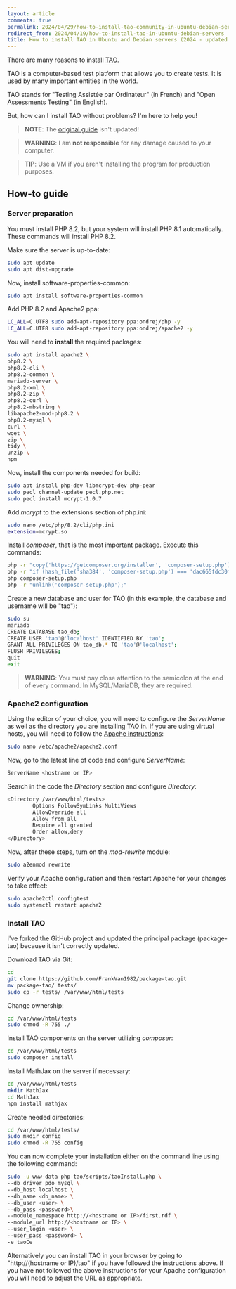 ```yaml
---
layout: article
comments: true
permalink: 2024/04/29/how-to-install-tao-community-in-ubuntu-debian-servers/
redirect_from: 2024/04/19/how-to-install-tao-in-ubuntu-debian-servers
title: How to install TAO in Ubuntu and Debian servers (2024 - updated guide)
---
```


There are many reasons to install [TAO](https://taotesting.com). 

TAO is a computer-based test platform that allows you to create tests. It is used by many important entities in the world.

TAO stands for "Testing Assistée par Ordinateur" (in French) and "Open Assessments Testing" (in English).

But, how can I install TAO without problems? I'm here to help you!

> **NOTE**: The [original guide](https://www.taotesting.com/user-guide/installation-and-upgrade/ubuntu-and-debian/) isn't updated!

> **WARNING**: I am **not responsible** for any damage caused to your computer.

> **TIP**: Use a VM if you aren't installing the program for production purposes.


## How-to guide

### Server preparation

You must install PHP 8.2, but your system will install PHP 8.1 automatically.
These commands will install PHP 8.2.

Make sure the server is up-to-date:
```sh
sudo apt update
sudo apt dist-upgrade
```

Now, install software-properties-common:
```sh
sudo apt install software-properties-common
```

Add PHP 8.2 and Apache2 ppa:
```sh
LC_ALL=C.UTF8 sudo add-apt-repository ppa:ondrej/php -y
LC_ALL=C.UTF8 sudo add-apt-repository ppa:ondrej/apache2 -y
```

You will need to **install** the required packages:
```sh
sudo apt install apache2 \
php8.2 \
php8.2-cli \
php8.2-common \
mariadb-server \
php8.2-xml \
php8.2-zip \
php8.2-curl \
php8.2-mbstring \
libapache2-mod-php8.2 \
php8.2-mysql \
curl \
wget \
zip \
tidy \
unzip \
npm
```

Now, install the components needed for build:
```sh
sudo apt install php-dev libmcrypt-dev php-pear
sudo pecl channel-update pecl.php.net
sudo pecl install mcrypt-1.0.7
```

Add *mcrypt* to the extensions section of php.ini:
```sh
sudo nano /etc/php/8.2/cli/php.ini
extension=mcrypt.so
```

Install *composer*, that is the most important package. Execute this commands:
```sh
php -r "copy('https://getcomposer.org/installer', 'composer-setup.php');"
php -r "if (hash_file('sha384', 'composer-setup.php') === 'dac665fdc30fdd8ec78b38b9800061b4150413ff2e3b6f88543c636f7cd84f6db9189d43a81e5503cda447da73c7e5b6') { echo 'Installer verified'; } else { echo 'Installer corrupt'; unlink('composer-setup.php'); } echo PHP_EOL;"
php composer-setup.php
php -r "unlink('composer-setup.php');"
```

Create a new database and user for TAO (in this example, the database and username will be "tao"):
```sh
sudo su
mariadb
CREATE DATABASE tao_db;
CREATE USER 'tao'@'localhost' IDENTIFIED BY 'tao';
GRANT ALL PRIVILEGES ON tao_db.* TO 'tao'@'localhost';
FLUSH PRIVILEGES;
quit
exit
```

> **WARNING**: You must pay close attention to the semicolon at the end of every command. In MySQL/MariaDB, they are required.


### Apache2 configuration

Using the editor of your choice, you will need to configure the *ServerName* as well as the directory you are installing TAO in.
If you are using virtual hosts, you will need to follow the [Apache instructions](https://httpd.apache.org):
```sh
sudo nano /etc/apache2/apache2.conf
```

Now, go to the latest line of code and configure *ServerName*:
```sh
ServerName <hostname or IP>
```

Search in the code the *Directory* section and configure *Directory*:
```sh
<Directory /var/www/html/tests>
        Options FollowSymLinks MultiViews
        AllowOverride all
        Allow from all
        Require all granted
        Order allow,deny
</Directory>
```

Now, after these steps, turn on the *mod-rewrite* module:
```sh
sudo a2enmod rewrite
```

Verify your Apache configuration and then restart Apache for your changes to take effect:
```sh
sudo apache2ctl configtest
sudo systemctl restart apache2
```


### Install TAO

I've forked the GitHub project and updated the principal package (package-tao) because it isn't correctly updated.

Download TAO via Git:
```sh
cd
git clone https://github.com/FrankVan1982/package-tao.git
mv package-tao/ tests/
sudo cp -r tests/ /var/www/html/tests
```

Change ownership:
```sh
cd /var/www/html/tests
sudo chmod -R 755 ./
```

Install TAO components on the server utilizing *composer*:
```sh
cd /var/www/html/tests
sudo composer install
```

Install MathJax on the server if necessary:
```sh
cd /var/www/html/tests
mkdir MathJax
cd MathJax
npm install mathjax
```

Create needed directories:
```sh
cd /var/www/html/tests/
sudo mkdir config
sudo chmod -R 755 config
```

You can now complete your installation either on the command line using the following command:
```sh
sudo -u www-data php tao/scripts/taoInstall.php \
--db_driver pdo_mysql \
--db_host localhost \
--db_name <db_name> \
--db_user <user> \
--db_pass <password>\
--module_namespace http://<hostname or IP>/first.rdf \
--module_url http://<hostname or IP> \
--user_login <user> \
--user_pass <password> \
-e taoCe
```

Alternatively you can install TAO in your browser by going to "http://(hostname or IP)/tao" if you have followed the instructions above. If you have not followed the above instructions for your Apache configuration you will need to adjust the URL as appropriate.
